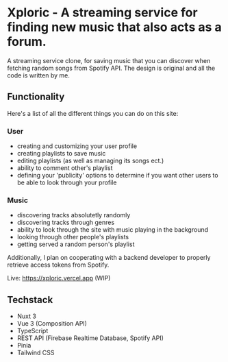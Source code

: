 # Xploric - A streaming service for finding new music that also acts as a forum.

A streaming service clone, for saving music that you can discover when fetching random songs from Spotify API.
The design is original and all the code is written by me.

## Functionality

Here's a list of all the different things you can do on this site:

### User

- creating and customizing your user profile
- creating playlists to save music
- editing playlists (as well as managing its songs ect.)
- ability to comment other's playlist
- defining your 'publicity' options to determine if you want other users to be able to look through your profile

### Music

- discovering tracks absolutetly randomly
- discovering tracks through genres
- ability to look through the site with music playing in the background
- looking through other people's playlists
- getting served a random person's playlist

Additionally, I plan on cooperating with a backend developer to properly retrieve access tokens from Spotify.

Live: https://xploric.vercel.app (WIP)

## Techstack
- Nuxt 3
- Vue 3 (Composition API)
- TypeScript
- REST API (Firebase Realtime Database, Spotify API)
- Pinia
- Tailwind CSS

